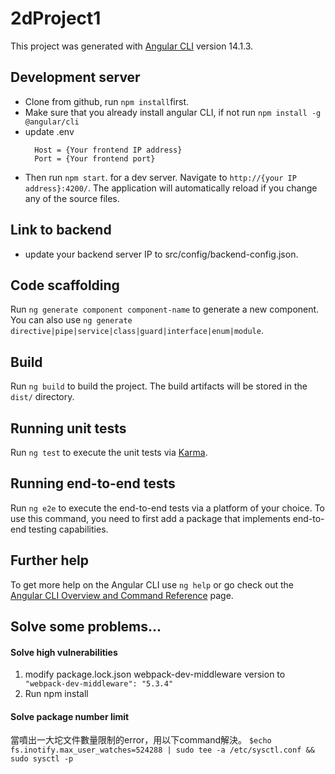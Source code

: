 # 2dProject1

This project was generated with [Angular CLI](https://github.com/angular/angular-cli) version 14.1.3.

## Development server

- Clone from github, run `npm install`first.
- Make sure that you already install angular CLI, if not run `npm install -g @angular/cli`
- update .env
  ```
    Host = {Your frontend IP address}
    Port = {Your frontend port}
  ```
- Then run `npm start`. for a dev server. Navigate to `http://{your IP address}:4200/`. The application will automatically reload if you change any of the source files.

## Link to backend

- update your backend server IP to src/config/backend-config.json.

## Code scaffolding

Run `ng generate component component-name` to generate a new component. You can also use `ng generate directive|pipe|service|class|guard|interface|enum|module`.

## Build

Run `ng build` to build the project. The build artifacts will be stored in the `dist/` directory.

## Running unit tests

Run `ng test` to execute the unit tests via [Karma](https://karma-runner.github.io).

## Running end-to-end tests

Run `ng e2e` to execute the end-to-end tests via a platform of your choice. To use this command, you need to first add a package that implements end-to-end testing capabilities.

## Further help

To get more help on the Angular CLI use `ng help` or go check out the [Angular CLI Overview and Command Reference](https://angular.io/cli) page.

## Solve some problems...

#### Solve high vulnerabilities

1. modify package.lock.json webpack-dev-middleware version to
   ` "webpack-dev-middleware": "5.3.4"`
2. Run npm install

#### Solve package number limit

當噴出一大坨文件數量限制的error，用以下command解決。
`$echo fs.inotify.max_user_watches=524288 | sudo tee -a /etc/sysctl.conf && sudo sysctl -p`
